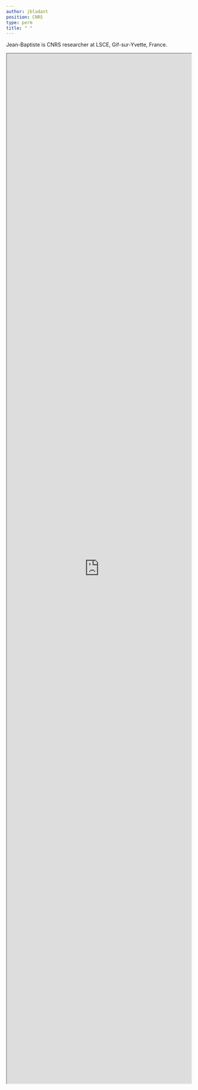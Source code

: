 ```yaml
---
author: jbladant
position: CNRS
type: perm
title: " "
---
```


<style>
    .page {
        padding-right: 0px;
    }
</style>

Jean-Baptiste is CNRS researcher at LSCE, Gif-sur-Yvette, France.

<iframe src="https://jbladant.github.io/" style="width:100%; height:70vh;"></iframe>
